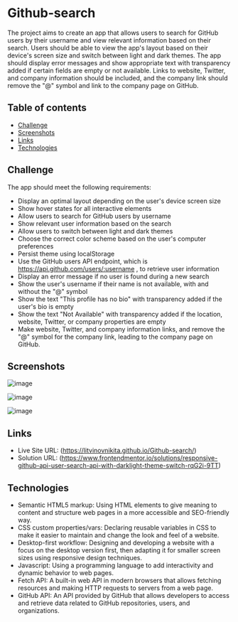 # Github-search
The project aims to create an app that allows users to search for GitHub users by their username and view relevant information based on their search. Users should be able to view the app's layout based on their device's screen size and switch between light and dark themes. The app should display error messages and show appropriate text with transparency added if certain fields are empty or not available. Links to website, Twitter, and company information should be included, and the company link should remove the "@" symbol and link to the company page on GitHub.

## Table of contents

- [Challenge](#challenge)
- [Screenshots](#screenshots)
- [Links](#links)
- [Technologies](#technologies)



## Challenge
The app should meet the following requirements:

- Display an optimal layout depending on the user's device screen size
- Show hover states for all interactive elements
- Allow users to search for GitHub users by username
- Show relevant user information based on the search
- Allow users to switch between light and dark themes
- Choose the correct color scheme based on the user's computer preferences
- Persist theme using localStorage
- Use the GitHub users API endpoint, which is https://api.github.com/users/:username , to retrieve user information
- Display an error message if no user is found during a new search
- Show the user's username if their name is not available, with and without the "@" symbol
- Show the text "This profile has no bio" with transparency added if the user's bio is empty
- Show the text "Not Available" with transparency added if the location, website, Twitter, or company properties are empty
- Make website, Twitter, and company information links, and remove the "@" symbol for the company link, leading to the company page on GitHub.

## Screenshots
![image](https://user-images.githubusercontent.com/91351927/219975875-7c44094c-f779-4cc1-8c49-c7486890d045.png)

![image](https://user-images.githubusercontent.com/91351927/219975902-d323e9d9-8ce3-4519-8213-e5226fb813e8.png)

![image](https://user-images.githubusercontent.com/91351927/219975950-9cb54975-5dd9-4e63-80f6-37c09dee349e.png)


## Links
- Live Site URL: (https://litvinovnikita.github.io/Github-search/)
- Solution URL: (https://www.frontendmentor.io/solutions/responsive-github-api-user-search-api-with-darklight-theme-switch-rqG2i-9TT)


## Technologies
- Semantic HTML5 markup: Using HTML elements to give meaning to content and structure web pages in a more accessible and SEO-friendly way.
- CSS custom properties/vars: Declaring reusable variables in CSS to make it easier to maintain and change the look and feel of a website.
- Desktop-first workflow: Designing and developing a website with a focus on the desktop version first, then adapting it for smaller screen sizes using responsive design techniques.
- Javascript: Using a programming language to add interactivity and dynamic behavior to web pages.
- Fetch API: A built-in web API in modern browsers that allows fetching resources and making HTTP requests to servers from a web page.
- GitHub API: An API provided by GitHub that allows developers to access and retrieve data related to GitHub repositories, users, and organizations.
